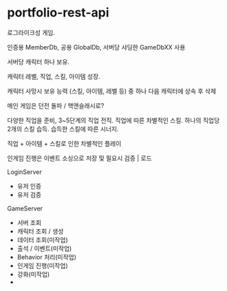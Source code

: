 # portfolio-rest-api
로그라이크성 게임.

인증용 MemberDb, 공용 GlobalDb, 서버당 샤딩한 GameDbXX 사용

서버당 캐릭터 하나 보유.

캐릭터 레벨, 직업, 스킬, 아이템 성장.

캐릭터 사망시 보유 능력 (스킬, 아이템, 레벨 등) 중 하나 다음 캐릭터에 상속 후 삭제

메인 게임은 던전 돌파 / 핵앤슬래시로?

다양한 직업을 준비, 3~5단계의 직업 전직. 직업에 따른 차별적인 스킬. 하나의 직업당 2개의 스킬 습득. 습득한 스킬에 따른 시너지.

직업 + 아이템 + 스킬로 인한 차별적인 플레이

인게임 진행은 이벤트 소싱으로 저장 및 필요시 검증 | 로드


LoginServer
 - 유저 인증
 - 유저 검증

GameServer
 - 서버 조회
 - 캐릭터 조회 / 생성
 - 데이터 조회(미작업)
 - 출석 / 이벤트(미작업)
 - Behavior 처리(미작업)
 - 인게임 진행(미작업)
 - 강화(미작업)
 - 
